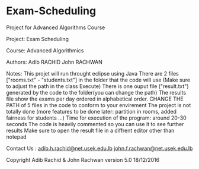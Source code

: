 # Exam-Scheduling
Project for Advanced Algorithms Course
 
Project:
	Exam Scheduling

Course:
	Advanced Algorithmics
	
Authors:
	Adib RACHID
	John RACHWAN

Notes:
	This projet will run throught eclipse using Java
	There are 2 files ["rooms.txt" - "students.txt"] in the folder that the code will use (Make sure to adjust the path in the class Execute)
	There is one ouput file ("result.txt") generated by the code to the folder(you can change the path)
	The results file show the exams per day ordered in alphabetical order.
	CHANGE THE PATH of 5 files in the code to conform to your envirement
	The project is not totally done (more features to be done later: partition in rooms, added fairness for students ...)
	Time for execution of the program: around 20-30 seconds
	The code is heavily commented so you can use it to see further results
	Make sure to open the result file in a diffrent editor other than notepad

Contact Us :
	adib.h.rachid@net.usek.edu.lb
	john.f.rachwan@net.usek.edu.lb
	
Copyright Adib Rachid & John Rachwan 
version 5.0
18/12/2016